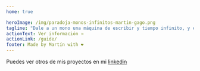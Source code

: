 ```yaml
---
home: true

heroImage: /img/paradoja-monos-infinitos-martin-gago.png
tagline: "Dale a un mono una máquina de escribir y tiempo infinito, y en algún momento escribirá una novela de Shakespeare."
actionText: Ver información →
actionLink: /guide/
footer: Made by Martín with ❤️
---
```


Puedes ver otros de mis proyectos en mi [linkedin](https://www.linkedin.com/in/mart%C3%ADn-gago-chor%C3%A9n-6b1814241/)


